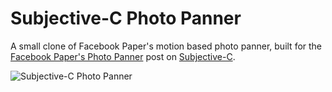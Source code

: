Subjective-C Photo Panner
======================

A small clone of Facebook Paper's motion based photo panner, built for the [Facebook Paper's Photo Panner](http://subjc.com/facebook-paper-photo-panner/) post on [Subjective-C](http://subjc.com).

![Subjective-C Photo Panner](https://dl.dropboxusercontent.com/u/444249/subjectivecpaper.jpg)